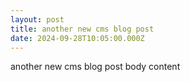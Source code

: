 ```yaml
---
layout: post
title: another new cms blog post
date: 2024-09-28T10:05:00.000Z
---
```

another new cms blog post body content
